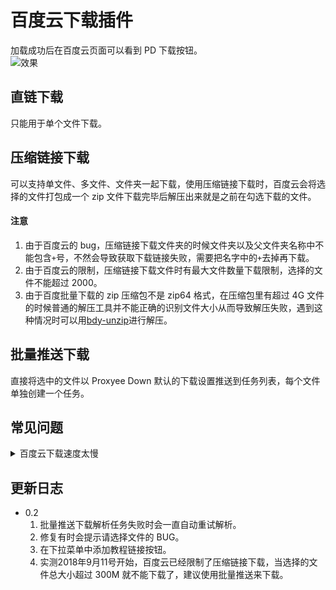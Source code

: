# 百度云下载插件

加载成功后在百度云页面可以看到 PD 下载按钮。  
![效果](https://github.com/proxyee-down-org/proxyee-down-extension/raw/master/baiduYun/.imgs/example1.png)

## 直链下载

只能用于单个文件下载。

## 压缩链接下载

可以支持单文件、多文件、文件夹一起下载，使用压缩链接下载时，百度云会将选择的文件打包成一个 zip 文件下载完毕后解压出来就是之前在勾选下载的文件。

#### 注意

1. 由于百度云的 bug，压缩链接下载文件夹的时候文件夹以及父文件夹名称中不能包含`+`号，不然会导致获取下载链接失败，需要把名字中的`+`去掉再下载。
2. 由于百度云的限制，压缩链接下载文件时有最大文件数量下载限制，选择的文件不能超过 2000。
3. 由于百度批量下载的 zip 压缩包不是 zip64 格式，在压缩包里有超过 4G 文件的时候普通的解压工具并不能正确的识别文件大小从而导致解压失败，遇到这种情况时可以用[bdy-unzip](https://github.com/monkeyWie/bdy-unzip)进行解压。

## 批量推送下载

直接将选中的文件以 Proxyee Down 默认的下载设置推送到任务列表，每个文件单独创建一个任务。

## 常见问题

<details>
  <summary>百度云下载速度太慢</summary>

**新建任务时调高分段数，若还是下载慢可以尝试将资源分享，然后退出帐号或者开启隐私窗口访问下载(避免帐号被限速)**

</details>

## 更新日志

- 0.2
  1. 批量推送下载解析任务失败时会一直自动重试解析。
  2. 修复有时会提示请选择文件的 BUG。
  3. 在下拉菜单中添加教程链接按钮。
  4. 实测2018年9月11号开始，百度云已经限制了压缩链接下载，当选择的文件总大小超过 300M 就不能下载了，建议使用批量推送来下载。
